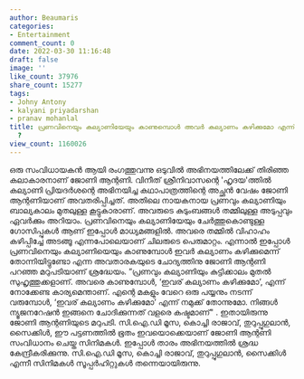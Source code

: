 ```yaml
---
author: Beaumaris
categories:
- Entertainment
comment_count: 0
date: 2022-03-30 11:16:48
draft: false
image: ''
like_count: 37976
share_count: 15277
tags:
- Johny Antony
- kalyani priyadarshan
- pranav mohanlal
title: പ്രണവിനെയും കല്യാണിയേയും കാണുമ്പൊൾ അവർ കല്യാണം കഴിക്കുമോ എന്ന് നോക്കേണ്ട കാര്യമെന്താണ്
  ?
view_count: 1160026
---
```


ഒരു സംവിധായകൻ ആയി രംഗത്തുവന്നു ഒടുവിൽ അഭിനയത്തിലേക്ക് തിരിഞ്ഞ കലാകാരനാണ് ജോണി ആന്റണി. വിനീത് ശ്രീനിവാസന്റെ 'ഹൃദയ'ത്തിൽ കല്യാണി പ്രിയദർശന്റെ അഭിനയിച്ച കഥാപാത്രത്തിന്റെ അച്ഛൻ വേഷം ജോണി ആന്റണിയാണ് അവതരിപ്പിച്ചത്. അതിലെ നായകനായ പ്രണവും കല്യാണിയും ബാല്യകാലം മുതലുള്ള കൂട്ടുകാരാണ്. അവരുടെ കുടുംബങ്ങൾ തമ്മിലുള്ള അടുപ്പവും ഏവർക്കും അറിയാം. പ്രണവിനെയും കല്യാണിയേയും ചേർത്തുകൊണ്ടുള്ള ഗോസിപ്പുകൾ ആണ് ഇപ്പോൾ മാധ്യമങ്ങളിൽ. അവരെ തമ്മിൽ വിഹാഹം കഴിപ്പിച്ചേ അടങ്ങൂ എന്നപോലെയാണ് ചിലരുടെ പെരുമാറ്റം. എന്നാൽ ഇപ്പോൾ പ്രണവിനെയും കല്യാണിയെയും കാണുമ്പോള്‍ ഇവര്‍ കല്യാണം കഴിക്കുമെന്ന് തോന്നിയിട്ടുണ്ടോ എന്ന അവതാരകയുടെ ചോദ്യത്തിനു ജോണി ആന്റണി പറഞ്ഞ മറുപടിയാണ് ശ്രദ്ധേയം. ”പ്രണവും കല്യാണിയും കുട്ടിക്കാലം മുതല്‍ സുഹൃത്തുക്കളാണ്. അവരെ കാണുമ്പോള്‍, ‘ഇവര് കല്യാണം കഴിക്കുമോ’, എന്ന് നോക്കേണ്ട കാര്യമെന്താണ്. എന്റെ മകളും വേറെ ഒരു പയ്യനും നടന്ന് വരുമ്പോള്‍, ‘ഇവര് കല്യാണം കഴിക്കുമോ’ എന്ന് നമുക്ക് തോന്നുമോ. നിങ്ങള്‍ ന്യൂജനറേഷന്‍ ഇങ്ങനെ ചോദിക്കുന്നത് വളരെ കഷ്ടമാണ്" . ഇതായിരുന്നു ജോണി ആന്റണിയുടെ മറുപടി. സി.ഐ.ഡി മൂസ, കൊച്ചി രാജാവ്, തുറുപ്പുഗുലാന്‍, സൈക്കിള്‍, ഈ പട്ടണത്തില്‍ ഭൂതം ഇവയൊക്കെയാണ് ജോണി ആന്റണി സംവിധാനം ചെയ്ത സിനിമകൾ. ഇപ്പോൾ താരം അഭിനയത്തിൽ ശ്രദ്ധ കേന്ദ്രീകരിക്കുന്നു. സി.ഐ.ഡി മൂസ, കൊച്ചി രാജാവ്, തുറുപ്പുഗുലാന്‍, സൈക്കിള്‍ എന്നീ സിനിമകൾ സൂപ്പർഹിറ്റുകൾ തന്നെയായിരുന്നു.